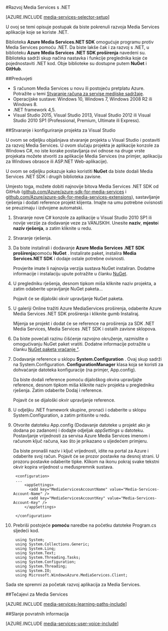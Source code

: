 <properties 
    pageTitle="Kako postaviti računalo za Media Services razvoja s .NET" 
    description="Saznajte više o preduvjetima za Media Services pomoću Media Services SDK za .NET. I Saznajte kako stvoriti aplikaciju za Visual Studio." 
    services="media-services" 
    documentationCenter="" 
    authors="juliako" 
    manager="erikre" 
    editor=""/>

<tags 
    ms.service="media-services" 
    ms.workload="media" 
    ms.tgt_pltfrm="na" 
    ms.devlang="dotnet" 
    ms.topic="article" 
    ms.date="10/24/2016"  
    ms.author="juliako"/>

#<a name="media-services-development-with-net"></a>Razvoj Media Services s .NET

[AZURE.INCLUDE [media-services-selector-setup](../../includes/media-services-selector-setup.md)]

U ovoj se temi opisuje postupak da biste pokrenuli razvoja Media Services aplikacije koje se koriste .NET.

Biblioteka **Azure Media Services.NET SDK** omogućuje programu protiv Media Services pomoću .NET. Da biste lakše čak i za razvoj s .NET, u biblioteku **Azure Media Services .NET SDK proširenja** navedeni su. Biblioteka sadrži skup načina nastavka i funkcije preglednika koje će pojednostaviti .NET kod. Obje biblioteke su dostupne putem **NuGet** i **GitHub**.


##<a name="prerequisites"></a>Preduvjeti

-   S računom Media Services u novu ili postojeću pretplatu Azure. Potražite u temi [Stvaranje računa za servise medijske sadržaje](media-services-portal-create-account.md).
-   Operacijske sustave: Windows 10, Windows 7, Windows 2008 R2 ili Windows 8.
-   .NET framework 4,5.
-    Visual Studio 2015, Visual Studio 2013, Visual Studio 2012 ili Visual Studio 2010 SP1 (Professional, Premium, Ultimate ili Express).


##<a name="create-and-configure-a-visual-studio-project"></a>Stvaranje i konfiguriranje projekta za Visual Studio

U ovom se odjeljku objašnjava stvaranje projekta u Visual Studio i postaviti za razvoj Media Services.  U ovom slučaju projekta je aplikacije konzole za Windows C#, no iste korake postavljanja ovi odnose na druge vrste projekata možete stvoriti za aplikacije Media Services (na primjer, aplikaciju za Windows obrasce ili ASP.NET Web-aplikacije).

U ovom se odjeljku pokazuje kako koristiti **NuGet** da biste dodali Media Services .NET SDK i drugih biblioteka zavisne.

Umjesto toga, možete dobiti najnovije bitova Media Services .NET SDK od GitHub ([github.com/Azure/azure-sdk-for-media-services](https://github.com/Azure/azure-sdk-for-media-services) i [github.com/Azure/azure-sdk-for-media-services-extensions](https://github.com/Azure/azure-sdk-for-media-services-extensions)), sastavljanje rješenja i dodati reference projekt klijenta. Imajte na umu potrebne ovisnosti se preuzimaju i izdvojene automatski.

1. Stvaranje nove C# konzole za aplikacije u Visual Studio 2010 SP1 ili novije verzije za dodavanje veze za VANJSKIH. Unesite **naziv**, **mjesto**i **naziv rješenja**, a zatim kliknite u redu.

2. Stvaranje rješenja.

2. Da biste instalirali i dodavanje **Azure Media Services .NET SDK proširenja**pomoću **NuGet** . Instalirate paket, instalira **Media Services.NET SDK** i dodaje ostale potrebne ovisnosti.

    Provjerite imate li najnovija verzija sustava NuGet instaliran. Dodatne informacije i instalaciju upute potražite u članku [NuGet](http://nuget.codeplex.com/).

2. U pregledniku rješenja, desnom tipkom miša kliknite naziv projekta, a zatim odaberite upravljanje NuGet paketa...

    Pojavit će se dijaloški okvir upravljanje NuGet paketa.

3. U galeriji Online tražiti Azure MediaServices proširenja, odaberite Azure Media Services .NET SDK proširenja i kliknite gumb Instaliraj.

    Mijenja se projekt i dodat će se reference na proširenja za SDK .NET Media Services, Media Services .NET SDK i ostalih zavisne sklopova.

4. Da biste povećali razinu čišćenje razvojno okruženje, razmislite o omogućivanju NuGet paket vratiti. Dodatne informacije potražite u članku [NuGet paketa vraćanje "](http://docs.nuget.org/consume/package-restore).

3. Dodavanje reference u sklopu **System.Configuration** . Ovaj skup sadrži na System.Configuration. **ConfigurationManager** klasa koja se koristi za dohvaćanje datoteka konfiguracije (na primjer, App.config).

    Da biste dodali reference pomoću dijaloškog okvira upravljajte reference, desnom tipkom miša kliknite naziv projekta u pregledniku rješenja. Zatim odaberite Dodaj i reference.

    Pojavit će se dijaloški okvir upravljanje reference.

4. U odjeljku .NET framework skupine, pronaći i odaberite u sklopu System.Configuration, a zatim pritisnite u redu.
5. Otvorite datoteku App.config (Dodavanje datoteke u projekt ako je dodana po zadanom) i dodajte odjeljak *appSettings* u datoteku.     
Postavljanje vrijednosti za servisa Azure Media Services imenom i računom ključ računa, kao što je prikazano u sljedećem primjeru.

    Da biste pronašli naziv i ključ vrijednosti, idite na portal za Azure i odaberite svoj račun. Pojavit će se prozor postavke na desnoj strani. U prozoru postavke odaberite tipke. Klikom na ikonu pokraj svake tekstni okvir kopira vrijednost u međuspremnik sustava.


        <configuration>
        ...
            <appSettings>
              <add key="MediaServicesAccountName" value="Media-Services-Account-Name" />
              <add key="MediaServicesAccountKey" value="Media-Services-Account-Key" />
            </appSettings>

        </configuration>

6. Prebriši postojeće **pomoću** naredbe na početku datoteke Program.cs sljedeći kod.

        using System;
        using System.Collections.Generic;
        using System.Linq;
        using System.Text;
        using System.Threading.Tasks;
        using System.Configuration;
        using System.Threading;
        using System.IO;
        using Microsoft.WindowsAzure.MediaServices.Client;

Sada ste spremni za početak razvoj aplikacija za Media Services.    


##<a name="media-services-learning-paths"></a>Tečajevi za Media Services

[AZURE.INCLUDE [media-services-learning-paths-include](../../includes/media-services-learning-paths-include.md)]

##<a name="provide-feedback"></a>Slanje povratnih informacija

[AZURE.INCLUDE [media-services-user-voice-include](../../includes/media-services-user-voice-include.md)]
